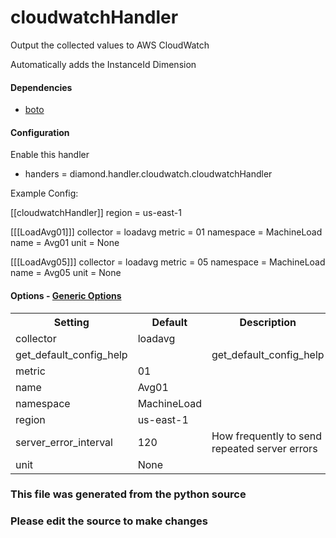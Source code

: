 cloudwatchHandler
====

Output the collected values to AWS CloudWatch

Automatically adds the InstanceId Dimension

#### Dependencies

 * [boto](http://boto.readthedocs.org/en/latest/index.html)

#### Configuration

Enable this handler

 * handers = diamond.handler.cloudwatch.cloudwatchHandler

Example Config:

[[cloudwatchHandler]]
region = us-east-1

[[[LoadAvg01]]]
collector = loadavg
metric = 01
namespace = MachineLoad
name = Avg01
unit = None

[[[LoadAvg05]]]
collector = loadavg
metric = 05
namespace = MachineLoad
name = Avg05
unit = None
#### Options - [Generic Options](Configuration)

<table><tr><th>Setting</th><th>Default</th><th>Description</th><th>Type</th></tr>
<tr><td>collector</td><td>loadavg</td><td></td><td>str</td></tr>
<tr><td>get_default_config_help</td><td></td><td>get_default_config_help</td><td></td></tr>
<tr><td>metric</td><td>01</td><td></td><td>str</td></tr>
<tr><td>name</td><td>Avg01</td><td></td><td>str</td></tr>
<tr><td>namespace</td><td>MachineLoad</td><td></td><td>str</td></tr>
<tr><td>region</td><td>us-east-1</td><td></td><td>str</td></tr>
<tr><td>server_error_interval</td><td>120</td><td>How frequently to send repeated server errors</td><td>int</td></tr>
<tr><td>unit</td><td>None</td><td></td><td>str</td></tr>
</table>

### This file was generated from the python source
### Please edit the source to make changes

